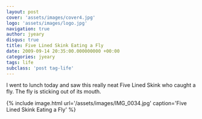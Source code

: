 ```yaml
---
layout: post
cover: 'assets/images/cover4.jpg'
logo: 'assets/images/logo.jpg'
navigation: true
author: jyeary
disqus: true
title: Five Lined Skink Eating a Fly
date: 2009-09-14 20:35:00.000000000 +00:00
categories: jyeary
tags: life
subclass: 'post tag-life'
---
```

I went to lunch today and saw this really neat Five Lined Skink who
caught a fly. The fly is sticking out of its mouth.


{% include image.html url='/assets/images/IMG_0034.jpg' caption='Five Lined Skink Eating a Fly' %}


